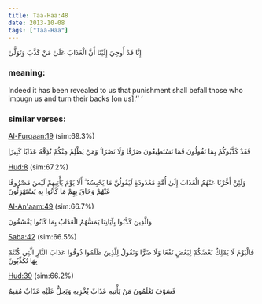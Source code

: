 ```yaml
---
title: Taa-Haa:48
date: 2013-10-08
tags: ["Taa-Haa"]
---
```

إِنَّا قَدْ أُوحِيَ إِلَيْنَا أَنَّ الْعَذَابَ عَلَىٰ مَنْ كَذَّبَ وَتَوَلَّىٰ
### meaning: 
Indeed it has been revealed to us that punishment shall befall those who impugn us and turn their backs [on us].’’ ’
### similar verses: 

[Al-Furqaan:19](/25/19) (sim:69.3%)

فَقَدْ كَذَّبُوكُمْ بِمَا تَقُولُونَ فَمَا تَسْتَطِيعُونَ صَرْفًا وَلَا نَصْرًا ۚ وَمَنْ يَظْلِمْ مِنْكُمْ نُذِقْهُ عَذَابًا كَبِيرًا

[Hud:8](/11/8) (sim:67.2%)

وَلَئِنْ أَخَّرْنَا عَنْهُمُ الْعَذَابَ إِلَىٰ أُمَّةٍ مَعْدُودَةٍ لَيَقُولُنَّ مَا يَحْبِسُهُ ۗ أَلَا يَوْمَ يَأْتِيهِمْ لَيْسَ مَصْرُوفًا عَنْهُمْ وَحَاقَ بِهِمْ مَا كَانُوا بِهِ يَسْتَهْزِئُونَ

[Al-An'aam:49](/6/49) (sim:66.7%)

وَالَّذِينَ كَذَّبُوا بِآيَاتِنَا يَمَسُّهُمُ الْعَذَابُ بِمَا كَانُوا يَفْسُقُونَ

[Saba:42](/34/42) (sim:66.5%)

فَالْيَوْمَ لَا يَمْلِكُ بَعْضُكُمْ لِبَعْضٍ نَفْعًا وَلَا ضَرًّا وَنَقُولُ لِلَّذِينَ ظَلَمُوا ذُوقُوا عَذَابَ النَّارِ الَّتِي كُنْتُمْ بِهَا تُكَذِّبُونَ

[Hud:39](/11/39) (sim:66.2%)

فَسَوْفَ تَعْلَمُونَ مَنْ يَأْتِيهِ عَذَابٌ يُخْزِيهِ وَيَحِلُّ عَلَيْهِ عَذَابٌ مُقِيمٌ
